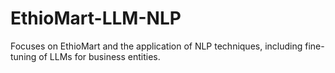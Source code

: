# EthioMart-LLM-NLP
Focuses on EthioMart and the application of NLP techniques, including fine-tuning of LLMs for business entities.
